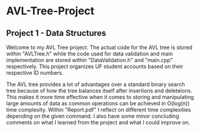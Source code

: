 # AVL-Tree-Project
## Project 1 - Data Structures

Welcome to my AVL Tree project. The actual code for the AVL tree is stored within "AVLTree.h" while the code used for data validation and main implementation are stored within "DataValidation.h" and "main.cpp" respectively. This project organizes UF student accounts based on their respective ID numbers.

The AVL tree provides a lot of advantages over a standard binary search tree because of how the tree balances itself after insertions and deleteions. This makes it more time effective when it comes to storing and manipulating large amounts of data as common operations can be achieved in O(log(n)) time complexity. Within "Report.pdf" I reflect on different time complexities depending on the given command. I also have some minor concluding comments on what I learned from the project and what I could improve on.


